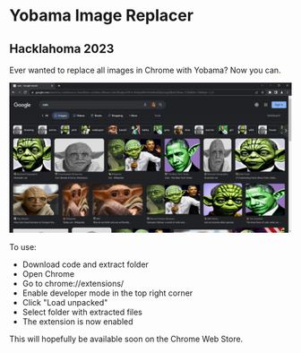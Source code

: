 # Yobama Image Replacer
## Hacklahoma 2023

Ever wanted to replace all images in Chrome with Yobama? Now you can.

![Screenshot of Yobama Image Replacer](Yobama_Image_Replacer_Screenshot.png)

To use:
- Download code and extract folder
- Open Chrome
- Go to chrome://extensions/
- Enable developer mode in the top right corner
- Click "Load unpacked"
- Select folder with extracted files
- The extension is now enabled

This will hopefully be available soon on the Chrome Web Store.
